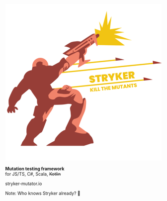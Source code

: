 <!-- .slide: data-background="#e84b39" -->

<div class="r-hstack items-stretch items-center items-equal items-gap">

![stryker-man](/img/stryker-man.svg) <!-- .element: width="100%" -->

<div>

**Mutation testing framework**\
for JS/TS, C#, Scala, ~~Kotlin~~

stryker-mutator.io

</div>
</div>

Note: Who knows Stryker already? 🧦
